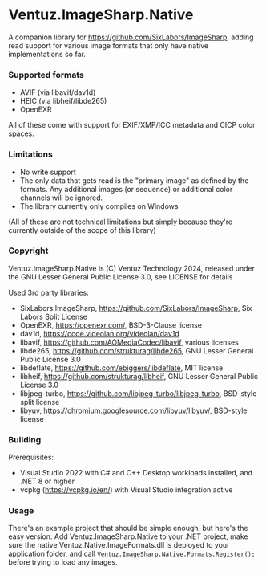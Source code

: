 # Ventuz.ImageSharp.Native

A companion library for https://github.com/SixLabors/ImageSharp, adding read support for various image formats that only have native implementations so far.

### Supported formats
- AVIF (via libavif/dav1d)
- HEIC (via libheif/libde265)
- OpenEXR

All of these come with support for EXIF/XMP/ICC metadata and CICP color spaces.

### Limitations

- No write support
- The only data that gets read is the "primary image" as defined by the formats. Any additional images (or sequence) or additional color channels will be ignored.
- The library currently only compiles on Windows

(All of these are not technical limitations but simply because they're currently outside of the scope of this library)

### Copyright

Ventuz.ImageSharp.Native is (C) Ventuz Technology 2024, released under the GNU Lesser General Public License 3.0, see LICENSE for details

Used 3rd party libraries:
* SixLabors.ImageSharp, https://github.com/SixLabors/ImageSharp, Six Labors Split License
* OpenEXR, https://openexr.com/, BSD-3-Clause license
* dav1d, https://code.videolan.org/videolan/dav1d
* libavif, https://github.com/AOMediaCodec/libavif, various licenses
* libde265, https://github.com/strukturag/libde265, GNU Lesser General Public License 3.0
* libdeflate, https://github.com/ebiggers/libdeflate, MIT license
* libheif, https://github.com/strukturag/libheif, GNU Lesser General Public License 3.0
* libjpeg-turbo, https://github.com/libjpeg-turbo/libjpeg-turbo, BSD-style split license
* libyuv, https://chromium.googlesource.com/libyuv/libyuv/, BSD-style license

### Building

Prerequisites:
* Visual Studio 2022 with C# and C++ Desktop workloads installed, and .NET 8 or higher 
* vcpkg (https://vcpkg.io/en/) with Visual Studio integration active

### Usage

There's an example project that should be simple enough, but here's the easy version: Add Ventuz.ImageSharp.Native to your .NET project, make sure the native Ventuz.Native.ImageFormats.dll is deployed to your application folder, and call ```Ventuz.ImageSharp.Native.Formats.Register();``` before trying to load any images.



